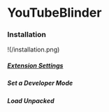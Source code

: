 # YouTubeBlinder

### Installation

!(/installation.png)
##### [Extension Settings](chrome://extensions)
##### Set a Developer Mode
##### Load Unpacked
